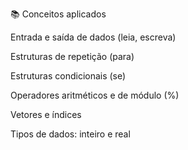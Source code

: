 📚 Conceitos aplicados

Entrada e saída de dados (leia, escreva)

Estruturas de repetição (para)

Estruturas condicionais (se)

Operadores aritméticos e de módulo (%)

Vetores e índices

Tipos de dados: inteiro e real
